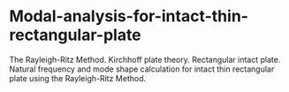 # Modal-analysis-for-intact-thin-rectangular-plate
The Rayleigh-Ritz Method. Kirchhoff plate theory. Rectangular intact plate.
Natural frequency and mode shape calculation for intact thin rectangular plate using the Rayleigh-Ritz Method.
